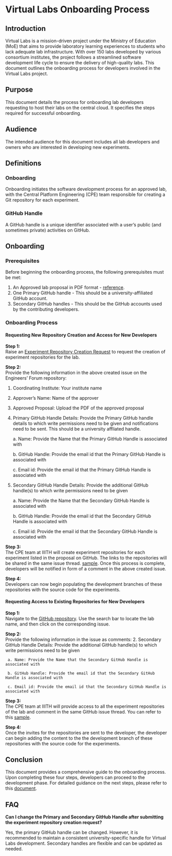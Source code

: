 # Virtual Labs Onboarding Process

## Introduction

Virtual Labs is a mission-driven project under the Ministry of Education (MoE) that aims to provide laboratory learning experiences to students who lack adequate lab infrastructure. With over 150 labs developed by various consortium institutes, the project follows a streamlined software development life cycle to ensure the delivery of high-quality labs. This document outlines the onboarding process for developers involved in the Virtual Labs project.

## Purpose

This document details the process for onboarding lab developers requesting to host their labs on the central cloud. It specifies the steps required for successful onboarding.

## Audience

The intended audience for this document includes all lab developers and owners who are interested in developing new experiments.

## Definitions

### Onboarding
Onboarding initiates the software development process for an approved lab, with the Central Platform Engineering (CPE) team responsible for creating a Git repository for each experiment.

### GitHub Handle
A GitHub handle is a unique identifier associated with a user’s public (and sometimes private) activities on GitHub.

## Onboarding

### Prerequisites

Before beginning the onboarding process, the following prerequisites must be met:

1. An Approved lab proposal in PDF format - [reference](https://drive.google.com/file/d/1yjLMM96kxYnQ4_DiDOwFhdqLG0--0Z1P/view?usp=drive_link).
2. One Primary GitHub handle - This should be a university-affiliated GitHub account.
3. Secondary GitHub handles - This should be the GitHub accounts used by the contributing developers.

### Onboarding Process 
#### Requesting New Repository Creation and Access for New Developers

**Step 1:**  
Raise an [Experiment Repository Creation Request](https://github.com/virtual-labs/engineers-forum/issues/new?assignees=&labels=Phase-3%2C+create+experiment+repos&template=experiment-repository-creation-request.md&title=Experiment+Repository+Creation+Request+for+%3Cfill+the+lab+name+here%3E) to request the creation of experiment repositories for the lab.

**Step 2:**  
Provide the following information in the above created issue on the Engineers’ Forum repository:
 1. Coordinating Institute: Your institute name
 2. Approver’s Name: Name of the approver
 3. Approved Proposal: Upload the PDF of the approved proposal
 4. Primary GitHub Handle Details: Provide the Primary GitHub handle details to which write permissions need to be given and notifications need to be sent. This should be a university affliated handle. 
    
     a. Name: Provide the Name that the Primary GitHub Handle is associated with

     b. GitHub Handle: Provide the email id that the Primary GitHub Handle is associated with

     c. Email id: Provide the email id that the Primary GitHub Handle is associated with
    
 5. Secondary GitHub Handle Details: Provide the additional GitHub handle(s) to which write permissions need to be given

     a. Name: Provide the Name that the Secondary GitHub Handle is associated with
    
     b. GitHub Handle: Provide the email id that the Secondary GitHub Handle is associated with
    
     c. Email id: Provide the email id that the Secondary GitHub Handle is associated with

**Step 3:**  
The CPE team at IIITH will create experiment repositories for each experiment listed in the proposal on GitHub. The links to the repositories will be shared in the same issue thread. [sample](https://github.com/virtual-labs/engineers-forum/issues/673#issuecomment-779564300). Once this process is complete, developers will be notified in form of a comment in the above created issue. 

**Step 4:**  
Developers can now begin populating the development branches of these repositories with the source code for the experiments.

#### Requesting Access to Existing Repositories for New Developers
**Step 1:**  
Navigate to the [GitHub repository](https://github.com/virtual-labs/engineers-forum/issues). Use the search bar to locate the lab name, and then click on the corresponding issue.

**Step 2:**  
Provide the following information in the issue as comments:
 2. Secondary GitHub Handle Details: Provide the additional GitHub handle(s) to which write permissions need to be given
 
     a. Name: Provide the Name that the Secondary GitHub Handle is associated with
   
     b. GitHub Handle: Provide the email id that the Secondary GitHub Handle is associated with
    
     c. Email id: Provide the email id that the Secondary GitHub Handle is associated with

**Step 3:**  
The CPE team at IIITH will provide access to all the experiment repositories of the lab and comment in the same GitHub issue thread. You can refer to this [sample](https://github.com/virtual-labs/engineers-forum/issues/801#issuecomment-2345236852). 

**Step 4:**  
Once the invites for the repositories are sent to the developer, the developer can begin adding the content to the the development branch of these repositories with the source code for the experiments.

## Conclusion

This document provides a comprehensive guide to the onboarding process. Upon completing these four steps, developers can proceed to the development phase. For detailed guidance on the next steps, please refer to this [document](https://github.com/virtual-labs/engineers-forum/blob/master/ph4/services/development-process.md).



## FAQ

**Can I change the Primary and Secondary GitHub Handle after submitting the experiment repository creation request?**

Yes, the primary GitHub handle can be changed. However, it is recommended to maintain a consistent university-specific handle for Virtual Labs development. Secondary handles are flexible and can be updated as needed.
